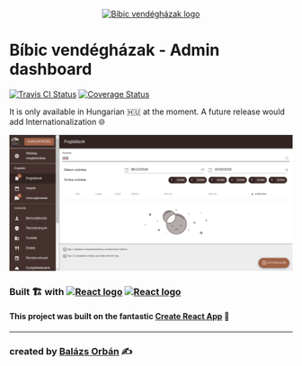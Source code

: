 <p align=center>
<a href="https://bibicvendeghazak.hu"><img width=96 src="https://bibic-vendeghazak-web.firebaseapp.com/android-chrome-192x192.png" alt="Bíbic vendégházak logo"></a>
</p>

# Bíbic vendégházak - Admin dashboard 
[![Travis CI Status](https://travis-ci.org/bibic-vendeghazak/admin.svg?branch=develop)](https://travis-ci.org/bibic-vendeghazak/admin) [![Coverage Status](https://coveralls.io/repos/github/bibic-vendeghazak/admin/badge.svg?branch=develop)](https://coveralls.io/github/bibic-vendeghazak/admin?branch=develop)

It is only available in Hungarian 🇭🇺 at the moment. A future release would add Internationalization 🌐

![Site preview](https://raw.githubusercontent.com/bibic-vendeghazak/admin/master/preview/preview-2018-08-20.png)

<h3>Built 🏗 with 
<a href="https://reactjs.org"><img height=24 src="https://upload.wikimedia.org/wikipedia/commons/a/a7/React-icon.svg" alt="React logo"></a>
<a href="https://firebase.google.com"><img src="https://firebase.google.com/downloads/brand-guidelines/SVG/logo-logomark.svg" height=24 alt="React logo"></a></h3>

</p>

#### This project was built on the fantastic  [Create React App](https://github.com/facebook/create-react-app) 🎉
___
### created by [Balázs Orbán](https://new.balazsorban.com) ✍

